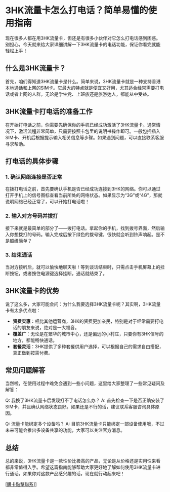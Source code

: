 # 3HK流量卡怎么打电话？简单易懂的使用指南

现在很多人都在用3HK流量卡，但还是有很多小伙伴对它怎么打电话感到困惑。别担心，今天就来给大家详细讲解一下3HK流量卡的电话功能，保证你看完就能轻松上手！

## 什么是3HK流量卡？

首先，咱们得知道3HK流量卡是什么。简单来说，3HK流量卡就是一种支持香港本地通话和上网的SIM卡。它最大的特点就是便宜又好用，尤其适合经常需要打电话或者上网的人群。无论是学生党、上班族还是旅游达人，都能从中受益。

## 3HK流量卡打电话的准备工作

在开始打电话之前，你需要先确保你的手机已经成功激活了3HK流量卡。通常情况下，激活流程非常简单，只需要按照卡包里的说明书操作即可。一般包括插入SIM卡、开机后根据提示输入相关信息等步骤。如果遇到问题，可以直接联系客服寻求帮助。

## 打电话的具体步骤

### 1. 确认网络连接是否正常

在拨打电话之前，首先要确认手机是否已经成功连接到3HK的网络。你可以通过打开手机上的信号图标查看当前所处的网络状态。如果显示为“3G”或“4G”，那就说明网络已经正常了，可以开始打电话啦！

### 2. 输入对方号码并拨打

接下来就是最简单的部分了——拨打电话。拿起你的手机，找到拨号界面，然后输入你想拨打的号码。输入完成后按下绿色的拨号键，很快就会听到铃声响起。是不是超级简单？

### 3. 结束通话

当对方接听后，就可以愉快地聊天啦！等到谈话结束时，只需点击手机屏幕上的挂断按钮，或者按住电源键选择挂断，通话就结束了。

## 3HK流量卡的优势

说了这么多，大家可能会问：为什么我要选择3HK流量卡呢？其实啊，3HK流量卡有太多优点啦：

- **资费实惠**：相比其他运营商，3HK的资费更加亲民，特别是对于经常需要打电话的朋友来说，绝对是一大福音。
- **覆盖广**：无论是在繁华的城市中心，还是偏远的小村庄，只要你有3HK信号的地方，都能畅快通话。
- **套餐灵活**：3HK提供了多种套餐供用户选择，可以根据自己的需求自由搭配，真正做到按需付费。

## 常见问题解答

当然啦，在使用过程中难免会遇到一些小问题，这里给大家整理了一些常见疑问及解答：

Q: 我换了3HK流量卡后发现打不了电话怎么办？
A: 首先检查一下是否正确安装了SIM卡，并且确认网络状态良好。如果还是不行的话，建议联系客服咨询具体原因。

Q: 流量卡能绑定多个设备吗？
A: 目前3HK流量卡只能绑定一部设备使用哦，不过未来可能会推出多设备共享的功能，大家可以关注官方消息。

## 总结

总的来说，3HK流量卡是一款性价比极高的产品，无论是从价格还是实用性来看都非常值得入手。希望这篇指南能够帮助大家更好地了解如何使用3HK流量卡进行通话。如果你对这款产品感兴趣的话，现在就行动起来吧！

[[購卡點擊聯系](https://t.me/s/esim1088)]]